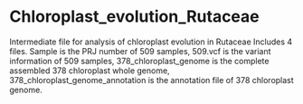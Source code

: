 # Chloroplast_evolution_Rutaceae
Intermediate file for analysis of chloroplast evolution in Rutaceae
Includes 4 files. Sample is the PRJ number of 509 samples, 509.vcf is the variant information of 509 samples, 378_chloroplast_genome is the complete assembled 378 chloroplast whole genome, 378_chloroplast_genome_annotation is the annotation file of 378 chloroplast genome.
